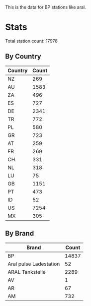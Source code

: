 This is the data for BP stations like aral.


# Stats

Total station count: 17978
## By Country

| Country | Count
| - | - 
| NZ | 269
| AU | 1583
| ZA | 496
| ES | 727
| DE | 2341
| TR | 772
| PL | 580
| GR | 723
| AT | 259
| FR | 269
| CH | 331
| NL | 318
| LU | 75
| GB | 1151
| PT | 473
| ID | 52
| US | 7254
| MX | 305
## By Brand

| Brand | Count
| - | - 
| BP | 14837
| Aral pulse Ladestation | 52
| ARAL Tankstelle | 2289
| AV | 1
| AR | 67
| AM | 732
